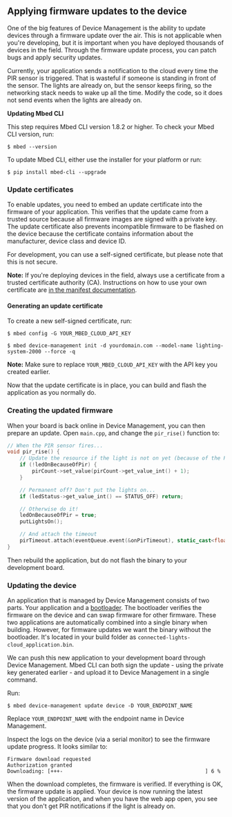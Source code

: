 ## Applying firmware updates to the device

One of the big features of Device Management is the ability to update devices through a firmware update over the air. This is not applicable when you're developing, but it is important when you have deployed thousands of devices in the field. Through the firmware update process, you can patch bugs and apply security updates.

Currently, your application sends a notification to the cloud every time the PIR sensor is triggered. That is wasteful if someone is standing in front of the sensor. The lights are already on, but the sensor keeps firing, so the networking stack needs to wake up all the time. Modify the code, so it does not send events when the lights are already on.

**Updating Mbed CLI**

This step requires Mbed CLI version 1.8.2 or higher. To check your Mbed CLI version, run:

```
$ mbed --version
```

To update Mbed CLI, either use the installer for your platform or run:

```
$ pip install mbed-cli --upgrade
```

### Update certificates

To enable updates, you need to embed an update certificate into the firmware of your application. This verifies that the update came from a trusted source because all firmware images are signed with a private key. The update certificate also prevents incompatible firmware to be flashed on the device because the certificate contains information about the manufacturer, device class and device ID.

For development, you can use a self-signed certificate, but please note that this is not secure.

<span class="notes">**Note:** If you're deploying devices in the field, always use a certificate from a trusted certificate authority (CA). Instructions on how to use your own certificate are [in the manifest documentation](https://www.pelion.com/docs/device-management/current/updating-firmware/preparing-manifests.html).</span>

#### Generating an update certificate

To create a new self-signed certificate, run:

```
$ mbed config -G YOUR_MBED_CLOUD_API_KEY

$ mbed device-management init -d yourdomain.com --model-name lighting-system-2000 --force -q
```

**Note:** Make sure to replace `YOUR_MBED_CLOUD_API_KEY` with the API key you created earlier.

Now that the update certificate is in place, you can build and flash the application as you normally do.

### Creating the updated firmware

When your board is back online in Device Management, you can then prepare an update. Open `main.cpp`, and change the `pir_rise()` function to:

```cpp
// When the PIR sensor fires...
void pir_rise() {
    // Update the resource if the light is not on yet (because of the PIR sensor)
    if (!ledOnBecauseOfPir) {
        pirCount->set_value(pirCount->get_value_int() + 1);
    }

    // Permanent off? Don't put the lights on...
    if (ledStatus->get_value_int() == STATUS_OFF) return;

    // Otherwise do it!
    ledOnBecauseOfPir = true;
    putLightsOn();

    // And attach the timeout
    pirTimeout.attach(eventQueue.event(&onPirTimeout), static_cast<float>(ledTimeout->get_value_int()));
}
```

Then rebuild the application, but do not flash the binary to your development board.

### Updating the device

An application that is managed by Device Management consists of two parts. Your application and a [bootloader](https://github.com/armmbed/mbed-bootloader). The bootloader verifies the firmware on the device and can swap firmware for other firmware. These two applications are automatically combined into a single binary when building. However, for firmware updates we want the binary without the bootloader. It's located in your build folder as `connected-lights-cloud_application.bin`.

We can push this new application to your development board through Device Management. Mbed CLI can both sign the update - using the private key generated earlier - and upload it to Device Management in a single command.

Run:

```
$ mbed device-management update device -D YOUR_ENDPOINT_NAME
```

Replace `YOUR_ENDPOINT_NAME` with the endpoint name in Device Management.

Inspect the logs on the device (via a serial monitor) to see the firmware update progress. It looks similar to:

```
Firmware download requested
Authorization granted
Downloading: [+++-                                              ] 6 %
```

When the download completes, the firmware is verified. If everything is OK, the firmware update is applied. Your device is now running the latest version of the application, and when you have the web app open, you see that you don't get PIR notifications if the light is already on.
